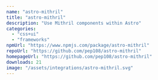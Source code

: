 ```yaml
---
name: "astro-mithril"
title: "astro-mithril"
description: "Use Mithril components within Astro"
categories:
  - "css+ui"
  - "frameworks"
npmUrl: "https://www.npmjs.com/package/astro-mithril"
repoUrl: "https://github.com/pep108/astro-mithril"
homepageUrl: "https://github.com/pep108/astro-mithril"
downloads: 21
image: "/assets/integrations/astro-mithril.svg"
---
```

